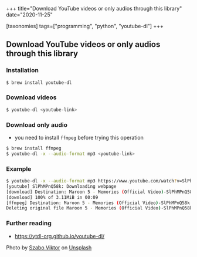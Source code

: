 +++
title="Download YouTube videos or only audios through this library"
date="2020-11-25"

[taxonomies]
tags=["programming", "python", "youtube-dl"]
+++

## Download YouTube videos or only audios through this library

### Installation

```bash
$ brew install youtube-dl
```

### Download videos

```bash
$ youtube-dl <youtube-link>

```

### Download only audio

- you need to install `ffmpeg` before trying this operation

```bash
$ brew install ffmpeg
$ youtube-dl -x --audio-format mp3 <youtube-link>
```

### Example

```bash
$ youtube-dl -x --audio-format mp3 https://www.youtube.com/watch?v=SlPhMPnQ58k
[youtube] SlPhMPnQ58k: Downloading webpage
[download] Destination: Maroon 5 - Memories (Official Video)-SlPhMPnQ58k.webm
[download] 100% of 3.11MiB in 00:09
[ffmpeg] Destination: Maroon 5 - Memories (Official Video)-SlPhMPnQ58k.mp3
Deleting original file Maroon 5 - Memories (Official Video)-SlPhMPnQ58k.webm (pass -k to keep)
```

### Further reading

- https://ytdl-org.github.io/youtube-dl/

<span>Photo by <a href="https://unsplash.com/@vmxhu?utm_source=unsplash&amp;utm_medium=referral&amp;utm_content=creditCopyText">Szabo Viktor</a> on <a href="https://unsplash.com/s/photos/youtube?utm_source=unsplash&amp;utm_medium=referral&amp;utm_content=creditCopyText">Unsplash</a></span>
